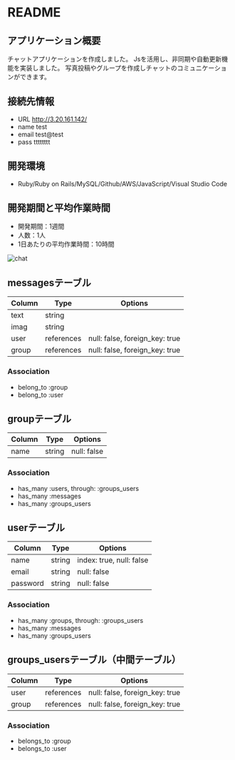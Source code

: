 # README
## アプリケーション概要
チャットアプリケーションを作成しました。
Jsを活用し、非同期や自動更新機能を実装しました。
写真投稿やグループを作成しチャットのコミュニケーションができます。

## 接続先情報
- URL http://3.20.161.142/
- name test
- email test@test
- pass tttttttt

## 開発環境
- Ruby/Ruby on Rails/MySQL/Github/AWS/JavaScript/Visual Studio Code
## 開発期間と平均作業時間
- 開発期間：1週間
- 人数：1人
- 1日あたりの平均作業時間：10時間

![chat](https://user-images.githubusercontent.com/62418207/81946888-e146bb00-963a-11ea-8eef-a7bcc5c8fe80.gif)

## messagesテーブル
|Column|Type|Options|
|------|----|-------|
|text|string||
|imag|string||
|user|references|null: false, foreign_key: true|
|group|references|null: false, foreign_key: true|
### Association
- belong_to :group
- belong_to :user

## groupテーブル
|Column|Type|Options|
|------|----|-------|
|name|string|null: false|
### Association
- has_many :users, through:  :groups_users
- has_many :messages
- has_many :groups_users

## userテーブル
|Column|Type|Options|
|------|----|-------|
|name|string|index: true, null: false|
|email|string|null: false|
|password|string|null: false|
### Association
- has_many :groups, through:  :groups_users
- has_many :messages
- has_many :groups_users

## groups_usersテーブル（中間テーブル）
|Column|Type|Options|
|------|----|-------|
|user|references|null: false, foreign_key: true|
|group|references|null: false, foreign_key: true|
### Association
- belongs_to :group
- belongs_to :user


